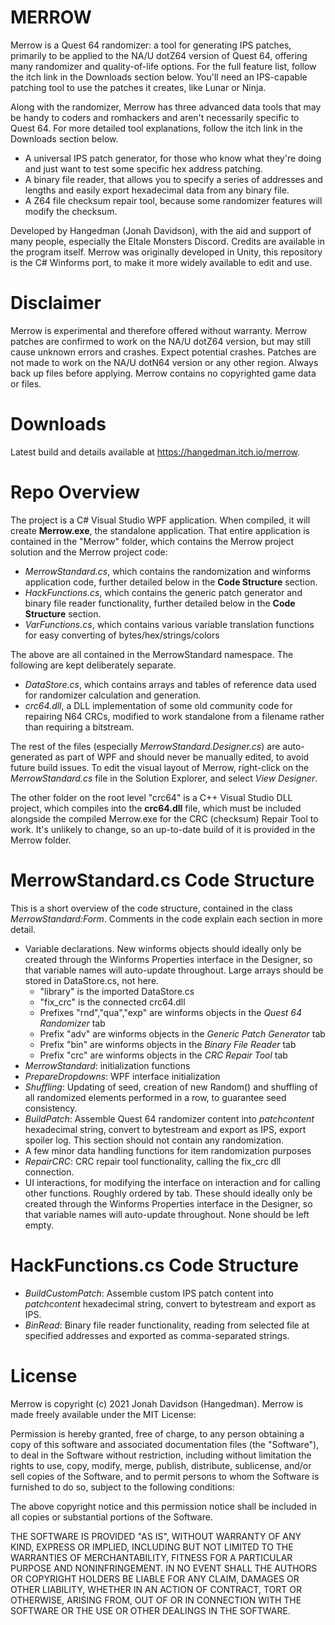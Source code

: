 # MERROW
Merrow is a Quest 64 randomizer: a tool for generating IPS patches, primarily to be applied to the NA/U dotZ64 version of Quest 64, offering many randomizer and quality-of-life options. For the full feature list, follow the itch link in the Downloads section below.
You'll need an IPS-capable patching tool to use the patches it creates, like Lunar or Ninja.

Along with the randomizer, Merrow has three advanced data tools that may be handy to coders and romhackers and aren't necessarily specific to Quest 64. For more detailed tool explanations, follow the itch link in the Downloads section below.
* A universal IPS patch generator, for those who know what they're doing and just want to test some specific hex address patching. 
* A binary file reader, that allows you to specify a series of addresses and lengths and easily export hexadecimal data from any binary file.
* A Z64 file checksum repair tool, because some randomizer features will modify the checksum.

Developed by Hangedman (Jonah Davidson), with the aid and support of many people, especially the Eltale Monsters Discord. Credits are available in the program itself.
Merrow was originally developed in Unity, this repository is the C# Winforms port, to make it more widely available to edit and use.

# Disclaimer
Merrow is experimental and therefore offered without warranty. Merrow patches are confirmed to work on the NA/U dotZ64 version, but may still cause unknown errors and crashes. Expect potential crashes. Patches are not made to work on the NA/U dotN64 version or any other region. Always back up files before applying.
Merrow contains no copyrighted game data or files.

# Downloads
Latest build and details available at https://hangedman.itch.io/merrow.

# Repo Overview
The project is a C# Visual Studio WPF application. When compiled, it will create **Merrow.exe**, the standalone application. That entire application is contained in the "Merrow" folder, which contains the Merrow project solution and the Merrow project code:
* *MerrowStandard.cs*, which contains the randomization and winforms application code, further detailed below in the **Code Structure** section. 
* *HackFunctions.cs*, which contains the generic patch generator and binary file reader functionality, further detailed below in the **Code Structure** section.
* *VarFunctions.cs*, which contains various variable translation functions for easy converting of bytes/hex/strings/colors

The above are all contained in the MerrowStandard namespace. The following are kept deliberately separate.

* *DataStore.cs*, which contains arrays and tables of reference data used for randomizer calculation and generation.
* *crc64.dll*, a DLL implementation of some old community code for repairing N64 CRCs, modified to work standalone from a filename rather than requiring a bitstream.

The rest of the files (especially *MerrowStandard.Designer.cs*) are auto-generated as part of WPF and should never be manually edited, to avoid future build issues. To edit the visual layout of Merrow, right-click on the *MerrowStandard.cs* file in the Solution Explorer, and select *View Designer*.

The other folder on the root level "crc64" is a C++ Visual Studio DLL project, which compiles into the **crc64.dll** file, which must be included alongside the compiled Merrow.exe for the CRC (checksum) Repair Tool to work. It's unlikely to change, so an up-to-date build of it is provided in the Merrow folder.

# MerrowStandard.cs Code Structure
This is a short overview of the code structure, contained in the class *MerrowStandard:Form*. Comments in the code explain each section in more detail.
* Variable declarations. New winforms objects should ideally only be created through the Winforms Properties interface in the Designer, so that variable names will auto-update throughout. Large arrays should be stored in DataStore.cs, not here.
  - "library" is the imported DataStore.cs
  - "fix_crc" is the connected crc64.dll
  - Prefixes "rnd","qua","exp" are winforms objects in the *Quest 64 Randomizer* tab
  - Prefix "adv" are winforms objects in the *Generic Patch Generator* tab
  - Prefix "bin" are winforms objects in the *Binary File Reader* tab
  - Prefix "crc" are winforms objects in the *CRC Repair Tool* tab
* *MerrowStandard*: initialization functions
* *PrepareDropdowns*: WPF interface initialization
* *Shuffling*: Updating of seed, creation of new Random() and shuffling of all randomized elements performed in a row, to guarantee seed consistency.
* *BuildPatch*: Assemble Quest 64 randomizer content into *patchcontent* hexadecimal string, convert to bytestream and export as IPS, export spoiler log. This section should not contain any randomization.
* A few minor data handling functions for item randomization purposes
* *RepairCRC*: CRC repair tool functionality, calling the fix_crc dll connection.
* UI interactions, for modifying the interface on interaction and for calling other functions. Roughly ordered by tab. These should ideally only be created through the Winforms Properties interface in the Designer, so that variable names will auto-update throughout. None should be left empty.

# HackFunctions.cs Code Structure
* *BuildCustomPatch*: Assemble custom IPS patch content into *patchcontent* hexadecimal string, convert to bytestream and export as IPS.
* *BinRead*: Binary file reader functionality, reading from selected file at specified addresses and exported as comma-separated strings.

# License
Merrow is copyright (c) 2021 Jonah Davidson (Hangedman).
Merrow is made freely available under the MIT License:

Permission is hereby granted, free of charge, to any person obtaining a copy of this software and associated documentation files (the "Software"), to deal in the Software without restriction, including without limitation the rights to use, copy, modify, merge, publish, distribute, sublicense, and/or sell copies of the Software, and to permit persons to whom the Software is furnished to do so, subject to the following conditions:

The above copyright notice and this permission notice shall be included in all copies or substantial portions of the Software.

THE SOFTWARE IS PROVIDED "AS IS", WITHOUT WARRANTY OF ANY KIND, EXPRESS OR IMPLIED, INCLUDING BUT NOT LIMITED TO THE WARRANTIES OF MERCHANTABILITY, FITNESS FOR A PARTICULAR PURPOSE AND NONINFRINGEMENT. IN NO EVENT SHALL THE AUTHORS OR COPYRIGHT HOLDERS BE LIABLE FOR ANY CLAIM, DAMAGES OR OTHER LIABILITY, WHETHER IN AN ACTION OF CONTRACT, TORT OR OTHERWISE, ARISING FROM, OUT OF OR IN CONNECTION WITH THE SOFTWARE OR THE USE OR OTHER DEALINGS IN THE SOFTWARE.
